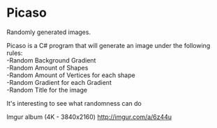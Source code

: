 Picaso
======

Randomly generated images.

Picaso is a C# program that will generate an image under the following rules:  
-Random Background Gradient  
-Random Amount of Shapes  
-Random Amount of Vertices for each shape  
-Random Gradient for each Gradient  
-Random Title for the image  
  
It's interesting to see what randomness can do

Imgur album (4K - 3840x2160) http://imgur.com/a/6z44u
